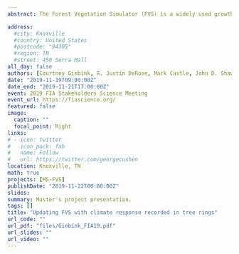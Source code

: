 ```yaml
---
abstract: The Forest Vegetation Simulator (FVS) is a widely used growth and yield model that uses tree and plot data to simulate growth, mortality, and response to treatments for forest stands to inform management decisions. The current version of FVS lacks the direct effect of climate variation on diameter growth. I use the climate response recorded in tree rings, complemented by inventory data from the ecologically unbiased Interior West-Forest Inventory and Analysis (IW-FIA) program to parameterize the diameter growth for several species in the Utah variant of FVS. Combining tree rings and forest inventory data allows me to parse the multiple drivers of tree growth and forest stand development, such as climate, competition, and site characteristics.

address:
  #city: Knoxville
  #country: United States
  #postcode: "94305"
  #region: TN
  #street: 450 Serra Mall
all_day: false
authors: [Courtney Giebink, R. Justin DeRose, Mark Castle, John D. Shaw, Margaret E.K. Evans]
date: "2019-11-19T09:00:00Z"
date_end: "2019-11-21T17:00:00Z"
event: 2019 FIA Stakeholders Science Meeting
event_url: https://fiascience.org/
featured: false
image:
  caption: ""
  focal_point: Right
links:
# - icon: twitter
#   icon_pack: fab
#   name: Follow
#   url: https://twitter.com/georgecushen
location: Knoxville, TN
math: true
projects: [MS-FVS]
publishDate: "2019-11-22T00:00:00Z"
slides: 
summary: Master's project presentation.
tags: []
title: "Updating FVS with climate response recorded in tree rings"
url_code: ""
url_pdf: "files/Giebink_FIA19.pdf"
url_slides: ""
url_video: ""
---
```

